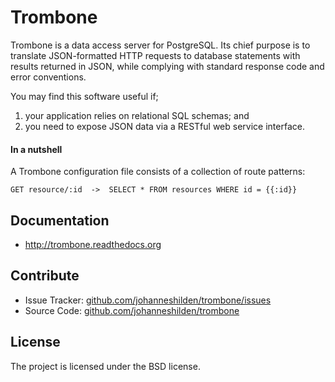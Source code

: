 Trombone
========

Trombone is a data access server for PostgreSQL. Its chief purpose is to translate JSON-formatted HTTP requests to database statements with results returned in JSON, while complying with standard response code and error conventions. 

You may find this software useful if;

1. your application relies on relational SQL schemas; and
2. you need to expose JSON data via a RESTful web service interface.

#### In a nutshell

A Trombone configuration file consists of a collection of route patterns:

```
GET resource/:id  ->  SELECT * FROM resources WHERE id = {{:id}}
```

Documentation
-------------

- http://trombone.readthedocs.org

Contribute
----------

- Issue Tracker: [github.com/johanneshilden/trombone/issues](github.com/johanneshilden/trombone/issues)
- Source Code: [github.com/johanneshilden/trombone](github.com/johanneshilden/trombone)


License
-------

The project is licensed under the BSD license.
